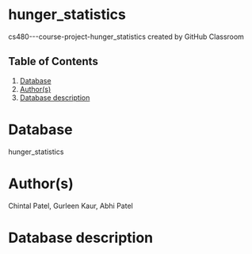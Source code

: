 # hunger_statistics
cs480---course-project-hunger_statistics created by GitHub Classroom

## Table of Contents
1. [Database](#database)
1. [Author(s)](#author)
1. [Database description](#description)
 
# Database
hunger_statistics
# Author(s)
Chintal Patel,
Gurleen Kaur,
Abhi Patel
# Database description


